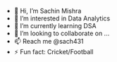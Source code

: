 - 👋 Hi, I’m Sachin Mishra
- 👀 I’m interested in Data Analytics
- 🌱 I’m currently learning DSA
- 💞️ I’m looking to collaborate on ...
- 📫 Reach me @sach431
- ⚡ Fun fact: Cricket/Football

<!---
sach431/sach431 is a ✨ special ✨ repository because its `README.md` (this file) appears on your GitHub profile.
You can click the Preview link to take a look at your changes.
--->
